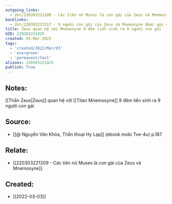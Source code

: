 ```yaml
---
outgoing_links:
  - Zet/220303221209 - Các tiên nữ Muses là con gái của Zeus và Mnemosyne
backlinks:
  - Zet/220303221517 - 9 người con gái của Zeus và Mnemosyne được gọi chung là Muses
title: Zeus quan hệ với Mnemosyne 9 đêm liền sinh ra 9 người con gái
UID: 220303221425
created: 03-Mar-2022
tags:
  - 'created/2022/Mar/03'
  - 'evergreen'
  - 'permanent/fact'
aliases: 220303221425
publish: True
---
```

## Notes:
[[Thần Zeus|Zeus]] quan hệ với [[Titan Mnemosyne]] 9 đêm liền sinh ra 9 người con gái

## Source:
- [[@ Nguyễn Văn Khỏa, Thần thoại Hy Lạp]] (ebook mobi Tve-4u) p.187

## Relate:
- [[220303221209 - Các tiên nữ Muses là con gái của Zeus và Mnemosyne]]
## Created:
- [[2022-03-03]]
